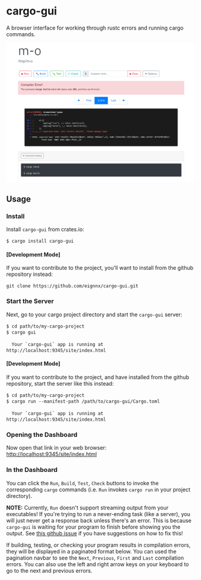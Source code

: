 # cargo-gui
A browser interface for working through rustc errors and running cargo commands.

![sample image](https://github.com/eignnx/cargo-gui/blob/master/test-screenshot.png)

## Usage

### Install

Install `cargo-gui` from crates.io:

```shell
$ cargo install cargo-gui
```

#### [Development Mode]

If you want to contribute to the project, you'll want to install from the github repository instead:

```shell
git clone https://github.com/eignnx/cargo-gui.git
```

### Start the Server

Next, go to your cargo project directory and start the `cargo-gui` server:

```shell
$ cd path/to/my-cargo-project
$ cargo gui

  Your `cargo-gui` app is running at http://localhost:9345/site/index.html

```

#### [Development Mode]

If you want to contribute to the project, and have installed from the github repository, start the server like this instead:

```shell
$ cd path/to/my-cargo-project
$ cargo run --manifest-path /path/to/cargo-gui/Cargo.toml

  Your `cargo-gui` app is running at http://localhost:9345/site/index.html

```

### Opening the Dashboard

Now open that link in your web browser: [http://localhost:9345/site/index.html](http://localhost:9345/site/index.html)

### In the Dashboard

You can click the `Run`, `Build`, `Test`, `Check` buttons to invoke the corresponding `cargo` commands (i.e. `Run` invokes `cargo run` in your project directory).

**NOTE:** Currently, `Run` doesn't support streaming output from your executables! If you're trying to run a never-ending task (like a server), you will just never get a response back unless there's an error. This is because `cargo-gui` is waiting for your program to finish before showing you the output. See [this github issue](https://github.com/eignnx/cargo-gui/issues/2) if you have suggestions on how to fix this!

If building, testing, or checking your program results in compilation errors, they will be displayed in a paginated format below. You can used the pagination navbar to see the `Next`, `Previous`, `First` and `Last` compilation errors. You can also use the left and right arrow keys on your keyboard to go to the next and previous errors.
